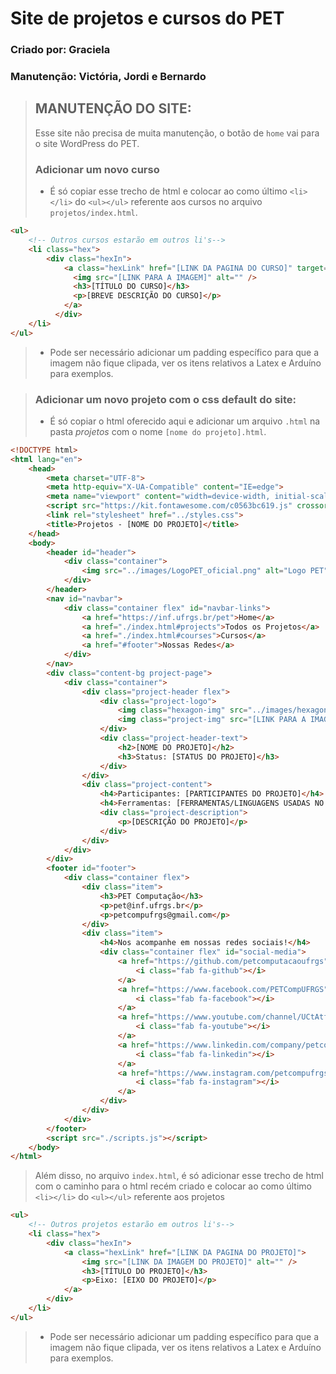 # Site de projetos e cursos do PET
### Criado por: Graciela
### Manutenção: Victória, Jordi e Bernardo

> ## MANUTENÇÃO DO SITE: 
> Esse site não precisa de muita manutenção, o botão de `home` vai para o site WordPress do PET.
> ### Adicionar um novo curso
> * É só copiar esse trecho de html e colocar ao como último `<li></li>` do `<ul></ul>` referente aos cursos no arquivo `projetos/index.html`.
```html
<ul>
    <!-- Outros cursos estarão em outros li's-->
    <li class="hex">
        <div class="hexIn">
            <a class="hexLink" href="[LINK DA PAGINA DO CURSO]" target="_blank">
              <img src="[LINK PARA A IMAGEM]" alt="" />
              <h3>[TÍTULO DO CURSO]</h3>
              <p>[BREVE DESCRIÇÃO DO CURSO]</p>
            </a>
          </div>
    </li>
</ul>
```
> * Pode ser necessário adicionar um padding específico para que a imagem não fique clipada, ver os itens relativos a Latex e Arduíno para exemplos.


> ### Adicionar um novo projeto com o css default do site:
> * É só copiar o html oferecido aqui e adicionar um arquivo `.html` na pasta *projetos* com o nome `[nome do projeto].html`.
```html
<!DOCTYPE html>
<html lang="en">
    <head>
        <meta charset="UTF-8">
        <meta http-equiv="X-UA-Compatible" content="IE=edge">
        <meta name="viewport" content="width=device-width, initial-scale=1.0">
        <script src="https://kit.fontawesome.com/c0563bc619.js" crossorigin="anonymous"></script>
        <link rel="stylesheet" href="../styles.css">
        <title>Projetos - [NOME DO PROJETO]</title>
    </head>
    <body>
        <header id="header">
            <div class="container">
                <img src="../images/LogoPET_oficial.png" alt="Logo PET">
            </div>
        </header>
        <nav id="navbar">
            <div class="container flex" id="navbar-links">
                <a href="https://inf.ufrgs.br/pet">Home</a>
                <a href="./index.html#projects">Todos os Projetos</a>
                <a href="./index.html#courses">Cursos</a>
                <a href="#footer">Nossas Redes</a>
            </div>
        </nav>
        <div class="content-bg project-page">
            <div class="container">
                <div class="project-header flex">
                    <div class="project-logo">
                        <img class="hexagon-img" src="../images/hexagon.png" alt="hexagono azul">
                        <img class="project-img" src="[LINK PARA A IMAGEM DO PROJETO]" alt="">
                    </div>
                    <div class="project-header-text">
                        <h2>[NOME DO PROJETO]</h2>
                        <h3>Status: [STATUS DO PROJETO]</h3>
                    </div>
                </div>
                <div class="project-content">
                    <h4>Participantes: [PARTICIPANTES DO PROJETO]</h4>
                    <h4>Ferramentas: [FERRAMENTAS/LINGUAGENS USADAS NO PROJETO]</h4>
                    <div class="project-description">
                        <p>[DESCRIÇÃO DO PROJETO]</p>
                    </div>
                </div>
            </div>
        </div>
        <footer id="footer">
            <div class="container flex">
                <div class="item">
                    <h3>PET Computação</h3>
                    <p>pet@inf.ufrgs.br</p>
                    <p>petcompufrgs@gmail.com</p>
                </div>
                <div class="item">
                    <h4>Nos acompanhe em nossas redes sociais!</h4>
                    <div class="container flex" id="social-media">
                        <a href="https://github.com/petcomputacaoufrgs" target="_blank">
                            <i class="fab fa-github"></i>
                        </a>
                        <a href="https://www.facebook.com/PETCompUFRGS" target="_blank">
                            <i class="fab fa-facebook"></i>
                        </a>
                        <a href="https://www.youtube.com/channel/UCtAtfIs2EnANkerAjMas_8A" target="_blank">
                            <i class="fab fa-youtube"></i>
                        </a>
                        <a href="https://www.linkedin.com/company/petcompufrgs" target="_blank">
                            <i class="fab fa-linkedin"></i>
                        </a>
                        <a href="https://www.instagram.com/petcompufrgs/" target="_blank">
                            <i class="fab fa-instagram"></i>
                        </a>
                    </div>
                </div>
            </div>
        </footer>
        <script src="./scripts.js"></script>
    </body>
</html>
```
> Além disso, no arquivo `index.html`, é só adicionar esse trecho de html com o caminho para o html recém criado e colocar ao como último `<li></li>` do `<ul></ul>` referente aos projetos
```html
<ul>
    <!-- Outros projetos estarão em outros li's-->
    <li class="hex">
        <div class="hexIn">
            <a class="hexLink" href="[LINK DA PAGINA DO PROJETO]">
                <img src="[LINK DA IMAGEM DO PROJETO]" alt="" />
                <h3>[TÍTULO DO PROJETO]</h3>
                <p>Eixo: [EIXO DO PROJETO]</p>
            </a>
        </div>
    </li>
</ul>
```
> * Pode ser necessário adicionar um padding específico para que a imagem não fique clipada, ver os itens relativos a Latex e Arduíno para exemplos.